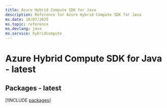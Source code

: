 ```yaml
---
title: Azure Hybrid Compute SDK for Java
description: Reference for Azure Hybrid Compute SDK for Java
ms.date: 10/07/2025
ms.topic: reference
ms.devlang: java
ms.service: hybridcompute
---
```

# Azure Hybrid Compute SDK for Java - latest
## Packages - latest
[!INCLUDE [packages](hybrid-compute-index.md)]